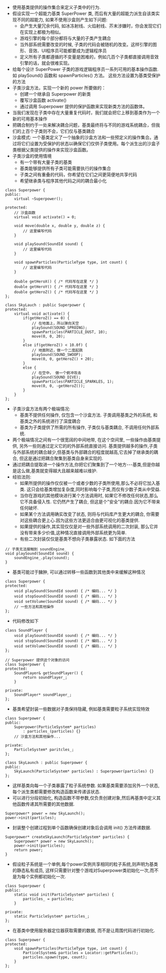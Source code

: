 * 使用基类提供的操作集合来定义子类中的行为.
* 假设实现一个超能力基类 SuperPower 类, 而后有大量的超能力派生自该类实现不同的超能力, 如果不使用沙盒则产生如下问题:
    - 会产生大量冗余代码, 如冰冻射线、火焰射线、芥末涉嫌时，你会发现它们在实现上都极为相似。
    - 游戏引擎的每个部分都将与大量的子类产生耦合
    - 当外部系统需要改变的时候, 子类的代码会被随机的改变。这样引擎的图形、音效、UI程序员可能都要成为逻辑程序员
    - 定义所有子类都遵循的不变量是困难的，例如几百个子类都直接调用音效引擎的话，就会很难实现。
* 给每个设计 SuperPower 子类的游戏逻辑程序员一系列可用的基本操作函数. 如 playSound() 函数和 spawnParticles() 方法。 这些方法设置为基类受保护的方法
* 子类沙盒方法，实现一个新的 power 所要做的：
    - 创建一个继承自 Superpower 的新类
    - 覆写沙盒函数 activate()
    - 通过调用 Superpower 提供的保护函数来实现新类方法的函数体。
* 当我们发现在子类中存在大量重复代码时，我们就会把它上移到基类作为一个新的可用基本操作
* 把耦合制约于一处来解决耦合问题，基类最终将与不同的游戏系统耦合，但我们的上百个子类则不会，它们仅与基类耦合
* 沙盒模式: 一个基类定义了一个抽象的沙盒方法和一些预定义的操作集合。通过将它们设置为受保护的状态以确保它们仅供子类使用。每个派生出的沙盒子类根据父类提供的操作来实现沙盒函数。
* 子类沙盒的使用情境
    - 有一个带有大量子类的基类
    - 基类能够提供所有子类可能需要执行的操作集合
    - 子类之间有重叠的代码，你希望在它们之间更简便地共享代码
    - 希望继承类与程序其他代码之间的耦合最小化
```
class Superpower {
public:
    virtual ~Superpower();

protected:
    // 沙盒函数
    virtual void activate() = 0;

    void move(double x, double y, double z) {
        // 这里编写代码
    }

    void playSound(SoundId sound) {
        // 这里编写代码
    }

    void spawnParticles(ParticleType type, int count) {
        // 这里编写代码
    }

    double getHeroX() { /* 代码写在这里 */ }
    double getHeroY() { /* 代码写在这里 */ }
    double getHeroZ() { /* 代码写在这里 */ }
};

class SkyLauch : public Superpower {
protected:
    virtual void activate() {
        if(getHeroZ() == 0) {
            // 在地面上，所以弹向天空
            playSound(SOUND_SPROING);
            spawnParticles(PARTICLE_DUST, 10);
            move(0, 0, 20);
        }
        else if(getHeroZ() < 10.0f) {
            // 地面附近，做一个二度起跳
            playSound(SOUND_SWOOP);
            move(0, 0, getHeroZ() + 20);
        }
        else {
            // 在空中， 做一个俯冲攻击
            playSound(SOUND_DIVE);
            spawnParticles(PARTICLE_SPARKLES, 1);
            move(0, 0, -getHeroZ());
        }
    }
};
```
* 子类沙盒方法有两个极端情况:
    - 基类不提供任何操作, 仅包含一个沙盒方法. 子类调用基类之外的系统, 和基类之外的系统进行了深度耦合
    - 基类为子类提供了所需的所有操作, 子类仅与基类耦合, 不调用任何外部系统.
* 两个极端情况之间有一个很宽阔的中间地带, 在这个空间里, 一些操作由基类提供, 另外一些则通过定义它的的外部系统直接访问. 基类提供越多的操作,子类与外部系统的耦合越少,但基类与外部耦合的程度就越高,它去掉了继承类的耦合, 但这是通过把耦合聚集到基类自身来实现的.
* 通过把耦合提取进一个操作方法,你把它们聚集到了一个地方---基类,但是你越是这么做,基类就变得越大且越来越难以维护.
* 经验法则:
    - 如果所提供的操作仅仅被一个或者少数的子类所使用,那么不必将它加入基类. 这只会给基类增加复杂度,同时影响每个子类,而仅有少数子类从中受益.
    - 当你在游戏的其他模块进行某个方法调用时, 如果它不修改任何状态,那么它不具备侵入性. 它仍然产生了耦合, 但这是个"安全"的耦合.因为它不带来任何破坏.
    - 如果某个方法调用确实改变了状态, 则将与代码库产生更大的耦合, 你需要对这些耦合更上心.因为这些方法更适合由更可视化的基类提供.
    - 如果提供的操作,其实现仅仅是对一些外部系统调用的二次封装, 那么它并没有带来多少价值,这种情况直接调用外部系统更为简单.
    - 有些二次封装仅仅是基类不想向子类暴露状态. 如下面的方法
```
// 子类无法接触到 soundEngine_
void playSound(SoundId sound) {
    soundEngine_.play(sound);
}
```
* 基类可能过于臃肿, 可以通过转移一些函数到其他类中来缓解这种情况
```
class Superpower {
protected:
    void playSound(SoundId sound) { /* 编码... */ }
    void stopSound(SoundId sound) { /* 编码... */ }
    void setVolume(SoundId sound) { /* 编码... */ }
    // 一些方法和其他操作
};
```
* 代码修改如下
```
class SoundPlayer {
    void playSound(SoundId sound) { /* 编码... */ }
    void stopSound(SoundId sound) { /* 编码... */ }
    void setVolume(SoundId sound) { /* 编码... */ }
};

// Superpower 提供这个对象的访问
class Superpower {
protected:
    SoundPlayer& getSoundPlayer() {
        return soundPlayer_;
    }

private:
    SoundPlayer* soundPlayer_;
};
```
* 基类希望封装一些数据对子类保持隐藏, 例如基类需要粒子系统实现特效
```
class Superpower {
public:
    Superpower(ParticleSystem* particles)
        : particles_(particles) {}
    // 沙盒方法和其他操作...

private:
    ParticleSystem* paritcles_;
};

class SkyLaunch : public Superpower {
public:
    SkyLaunch(ParticleSystem* particles) : Superpower(particles) {}
};
```
* 这样基类向每一个子类暴露了粒子系统参数. 如果基类需要添加另外一个状态,每个派生类都需要修改构造函数来传递该状态.
* 可以进行分段初始化, 构造函数不带参数,仅负责创建对象,然后再基类中定义其他函数传递其所需要的其他数据.
```
Superpower* power = new SkyLaunch();
power->init(particles);
```
* 封装整个创建过程到单个函数确保创建对象后会调用 init() 方法传递数据.
```
Superpower* createSkyLaunch(ParticleSystem* particles) {
    Superpower* power = new SkyLaunch();
    power->init(particles);
    return power;
}
```
* 假设粒子系统是一个单例,每个power实例共享相同的粒子系统,则声明为基类的静态私有成员, 这样只需要针对整个游戏对Superpower类初始化一次,而不是为每个实例都初始化一次.
```
class Superpower {
public:
    static void init(ParticleSystem* particles) {
        particles_ = particles;
    }

private:
    static ParticleSystem* particles_;
};
```
* 在基类中使用服务器定位器获取需要的数据, 而不是让周围代码进行初始化.
```
class Superpower {
protected:
    void spawnParticles(ParticleType type, int count) {
        ParticelSystem& particles = Locator::getParticles();
        particles.spawn(type, count);
    }
};
```
